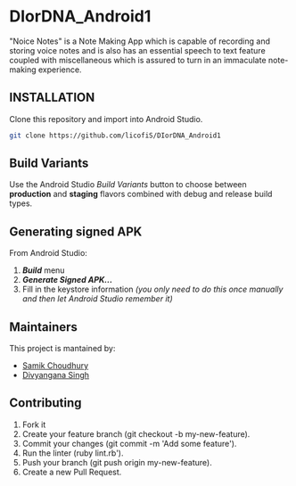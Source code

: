 # DIorDNA_Android1
"Noice Notes" is a Note Making App which is capable of recording and storing voice notes and is also has an essential speech to text feature coupled with miscellaneous which is assured to turn in an immaculate note-making experience.   

## INSTALLATION
Clone this repository and import into Android Studio. 
```bash
git clone https://github.com/licofiS/DIorDNA_Android1
```
## Build Variants 
Use the Android Studio *Build Variants* button to choose between **production** and **staging** flavors combined with debug and release build types.
## Generating signed APK
From Android Studio:
1. ***Build*** menu
2. ***Generate Signed APK...***
3. Fill in the keystore information *(you only need to do this once manually and then let Android Studio remember it)*

## Maintainers
This project is mantained by:
* [Samik Choudhury](http://github.com/licofiS)
* [Divyangana Singh](https://github.com/div-yangana)

## Contributing
1. Fork it
2. Create your feature branch (git checkout -b my-new-feature).
3. Commit your changes (git commit -m 'Add some feature').
4. Run the linter (ruby lint.rb').
5. Push your branch (git push origin my-new-feature).
6. Create a new Pull Request.
